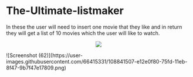 # The-Ultimate-listmaker
In these the user will need to insert one movie that they like and in return they will get a list of 10 movies which the user will like to watch.

<p align="center">
  <img src = "C:\Users\neel\Pictures\Screenshots\Screenshot (62).png"/>

</p>
![Screenshot (62)](https://user-images.githubusercontent.com/66415331/108841507-e12e0f80-75fd-11eb-8f47-9b7f47e17809.png)
